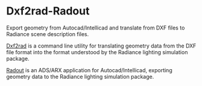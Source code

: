 # Dxf2rad-Radout
Export geometry from Autocad/Intellicad and translate from DXF files to Radiance scene description files.

<a href="http://www.schorsch.com/en/download/dxf2rad/">Dxf2rad</a> is a command line utility for translating geometry data from the DXF file format into the format understood by the Radiance lighting simulation package.

<a href="http://www.schorsch.com/en/download/radout/">Radout</a> is an ADS/ARX application for Autocad/Intellicad, exporting geometry data to the Radiance lighting simulation package.

